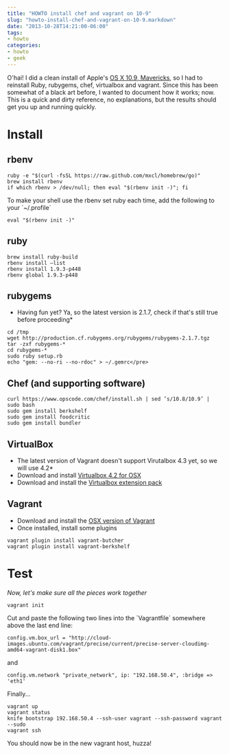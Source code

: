 ```yaml
---
title: "HOWTO install chef and vagrant on 10-9"
slug: "howto-install-chef-and-vagrant-on-10-9.markdown"
date: "2013-10-28T14:21:00-06:00"
tags:
- howto
categories:
- howto
- geek
---
```

<p>O'hai! I did a clean install of Apple's <a href="https://www.apple.com/osx/">OS X 10.9, Mavericks</a>, so I had to reinstall Ruby, rubygems, chef, virtualbox and vagrant. Since this has been somewhat of a black art before, I wanted to document how it works; now. This is a quick and dirty reference, no explanations, but the results should get you up and running quickly.</p>

# Install

## rbenv

```
ruby -e "$(curl -fsSL https://raw.github.com/mxcl/homebrew/go)"
brew install rbenv
if which rbenv > /dev/null; then eval "$(rbenv init -)"; fi
```

<p>To make your shell use the rbenv set ruby each time, add the following to your `~/.profile`</p>

```
eval "$(rbenv init -)"
```

## ruby

```
brew install ruby-build
rbenv install —list
rbenv install 1.9.3-p448
rbenv global 1.9.3-p448
```

## rubygems

* Having fun yet? Ya, so the latest version is 2.1.7, check if that's still true before proceeding*

```
cd /tmp
wget http://production.cf.rubygems.org/rubygems/rubygems-2.1.7.tgz
tar -zxf rubygems-*
cd rubygems-*
sudo ruby setup.rb
echo "gem: --no-ri --no-rdoc" > ~/.gemrc</pre>
```

## Chef (and supporting software)

```
curl https://www.opscode.com/chef/install.sh | sed ’s/10.8/10.9’ | sudo bash
sudo gem install berkshelf
sudo gem install foodcritic
sudo gem install bundler
```

## VirtualBox

* The latest version of Vagrant doesn't support Virutalbox 4.3 yet, so we will use 4.2*
* Download and install [Virtualbox 4.2 for OSX](https://virtualbox.org/wiki/Download_Old_Builds_4_2)
* Download and install the [Virtualbox extension pack](http://download.virtualbox.org/virtualbox/4.2.18/Oracle_VM_VirtualBox_Extension_Pack-4.2.18-88780.vbox-extpack)

## Vagrant

* Download and install the [OSX version of Vagrant](http://downloads.vagrantup.com/tags/v1.3.1)
* Once installed, install some plugins

```
vagrant plugin install vagrant-butcher
vagrant plugin install vagrant-berkshelf
```

# Test

*Now, let's make sure all the pieces work together*

```
vagrant init
```

<p>Cut and paste the following two lines into the `Vagrantfile` somewhere above the last end line:</p>

```
config.vm.box_url = "http://cloud-images.ubuntu.com/vagrant/precise/current/precise-server-cloudimg-amd64-vagrant-disk1.box"
```

and

```
config.vm.network "private_network", ip: "192.168.50.4", :bridge => 'eth1'
```

<p>Finally...</p>

```
vagrant up
vagrant status
knife bootstrap 192.168.50.4 --ssh-user vagrant --ssh-password vagrant --sudo
vagrant ssh
```

You should now be in the new vagrant host, huzza!
